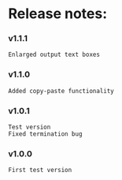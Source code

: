 # Release notes:

### v1.1.1
    Enlarged output text boxes
    
### v1.1.0
    Added copy-paste functionality 

### v1.0.1
    Test version
    Fixed termination bug

### v1.0.0
    First test version
